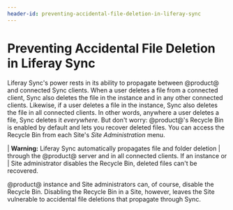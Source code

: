 ```yaml
---
header-id: preventing-accidental-file-deletion-in-liferay-sync
---
```


# Preventing Accidental File Deletion in Liferay Sync

Liferay Sync's power rests in its ability to propagate between @product@ 
and connected Sync clients. When a user deletes a file from a connected 
client, Sync also deletes the file in the instance and in any other connected 
clients. Likewise, if a user deletes a file in the instance, Sync also deletes 
the file in all connected clients. In other words, anywhere a user deletes
a file, Sync deletes it *everywhere*. But don't worry: @product@'s Recycle Bin
is enabled by default and lets you recover deleted files. You can access the
Recycle Bin from each Site's *Site Administration* menu. 

| **Warning:** Liferay Sync automatically propagates file and folder deletion
| through the @product@ server and in all connected clients. If an instance or
| Site administrator disables the Recycle Bin, deleted files can't be recovered.

@product@ instance and Site administrators can, of course, disable the Recycle 
Bin. Disabling the Recycle Bin in a Site, however, leaves the Site vulnerable to
accidental file deletions that propagate through Sync. 
